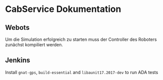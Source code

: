 # CabService Dokumentation
## Webots
Um die Simulation erfolgreich zu starten muss der Controller des Roboters zunächst kompiliert werden.

## Jenkins
Install `gnat-gps`, `build-essential` and `libaunit17.2017-dev` to run ADA tests